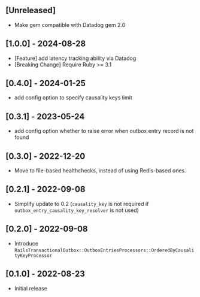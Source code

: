 ## [Unreleased]

- Make gem compatible with Datadog gem 2.0

## [1.0.0] - 2024-08-28

- [Feature] add latency tracking ability via Datadog
- [Breaking Change] Require Ruby >= 3.1

## [0.4.0] - 2024-01-25

- add config option to specify causality keys limit

## [0.3.1] - 2023-05-24

- add config option whether to raise error when outbox entry record is not found

## [0.3.0] - 2022-12-20

- Move to file-based healthchecks, instead of using Redis-based ones.

## [0.2.1] - 2022-09-08

- Simplify update to 0.2 (`causality_key` is not required if `outbox_entry_causality_key_resolver` is not used)

## [0.2.0] - 2022-09-08

- Introduce `RailsTransactionalOutbox::OutboxEntriesProcessors::OrderedByCausalityKeyProcessor`

## [0.1.0] - 2022-08-23

- Initial release
